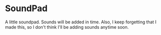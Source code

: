 # SoundPad

A little soundpad. Sounds will be added in time. Also, I keep forgetting that I made this, so I don't think I'll be adding sounds anytime soon.
